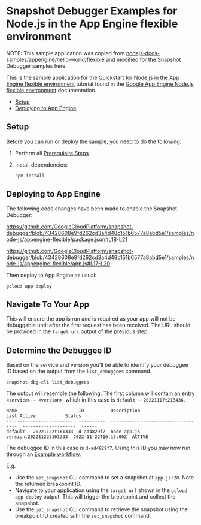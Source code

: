 # Snapshot Debugger Examples for Node.js in the App Engine flexible environment

NOTE: This sample application was copied from
[nodejs-docs-samples/appengine/hello-world/flexible][sample-source]
and modified for the Snapshot Debugger samples here.


This is the sample application for the
[Quickstart for Node.js in the App Engine flexible environment](https://cloud.google.com/appengine/docs/flexible/nodejs/quickstart)
tutorial found in the [Google App Engine Node.js flexible environment](https://cloud.google.com/appengine/docs/flexible/nodejs)
documentation.

* [Setup](#setup)
* [Deploying to App Engine](#deploying-to-app-engine)

## Setup

Before you can run or deploy the sample, you need to do the following:

1.  Perform all [Prerequisite Steps](../../app_engine_flexible_prerequisites.md)
1.  Install dependencies:

        npm install

## Deploying to App Engine

The following code changes have been made to enable the Snapshot Debugger:

https://github.com/GoogleCloudPlatform/snapshot-debugger/blob/43428608e9fd262cd3a4d48c151b6577a8abd5e1/samples/node-js/appengine-flexible/package.json#L18-L21

https://github.com/GoogleCloudPlatform/snapshot-debugger/blob/43428608e9fd262cd3a4d48c151b6577a8abd5e1/samples/node-js/appengine-flexible/app.js#L17-L20

Then deploy to App Engine as usual:

    gcloud app deploy

## Navigate To Your App

This will ensure the app is run and is required as your app will not be
debuggable until after the first request has been received.  The URL should be
provided in the `target url` output of the previous step.

## Determine the Debuggee ID

Based on the service and version you'll be able to identify your debuggee ID
based on the output from the `list_debuggees` command.

```
snapshot-dbg-cli list_debuggees
```

The output will resemble the following. The first column will contain an entry
`<service> - <version>`, which in this case is `default - 20221117t213436`.

```
Name                       ID          Description                          Last Active           Status
-------------------------  ----------  -----------------------------------  --------------------  ------
default - 20221122t161333  d-ad4829f7  node app.js version:20221122t161333  2022-11-22T16:15:00Z  ACTIVE
```

The debuggee ID in this case is  `d-ad4829f7`. Using this ID you may now run
through an [Example workflow](../../../README.md#example-workflow).

E.g.
*    Use the `set_snapshot` CLI command to set a snapshot at `app.js:28`.
     Note the returned breakpoint ID.
*    Navigate to your application using the `target url` shown in the
     `gcloud app deploy` output. This will trigger the breakpoint and
     collect the snapshot.
*    Use the `get_snapshot` CLI command to retrieve the snapshot using the
     breakpoint ID created with the `set_snapshot` command.

[sample-source]: https://github.com/GoogleCloudPlatform/nodejs-docs-samples/blob/main/appengine/hello-world/flexible

